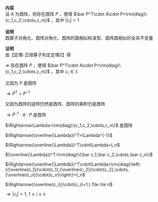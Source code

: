 **内容**  
设 $A$ 为酉阵，则存在酉阵 $P$ ，使得 $\bar P^T\cdot A\cdot P=\rm{diag}\{c_1,c_2,\cdots,c_n\}$ ，其中 $|c_i|=1$  
  
**说明**  
酉算子对角化、酉阵对角化、酉阵的酉相似标准型、酉阵酉相似的全系不变量  
  
**证明**  
由【定理-正规算子判定定理2】得  
  
$\Rightarrow$ 存在酉阵 $P$ ，使得 $\bar P^T\cdot A\cdot P=\rm{diag}\{c_1,c_2,\cdots,c_n\}$ ，其中 $c_i\in\mathbb{C}$  
  
又因为 $P$ 是酉阵  
  
$\Rightarrow\bar P^T=P^{-1}$  
  
又因为酉阵的逆阵仍然是酉阵、酉阵的乘积仍是酉阵  
  
$\Rightarrow\bar P^{-1}\cdot A\cdot P$ 是酉阵  
  
$\Rightarrow\Lambda=\rm{diag}\{c_1,c_2,\cdots,c_n\}$ 是酉阵  
  
$\Rightarrow(\overline{\Lambda})^T=\Lambda^{-1}$  
  
$\Rightarrow(\overline{\Lambda})^T\cdot\Lambda=I_n$  
  
$(\overline{\Lambda})^T=\rm{diag}\{\bar c_1,\bar c_2,\cdots,\bar c_n\}$  
  
$\Rightarrow(\overline{\Lambda})^T\cdot\Lambda=\rm{diag}\left\{{\overline{c_1}}\cdot{c_1},{\overline{c_2}}\cdot{c_2},\cdots,{\overline{c_n}}\cdot{c_n}\right\}=I_n$  
  
$\Rightarrow{\overline{c_i}}\cdot{c_i}=1,\ 1\le i\le n$  
  
$\Rightarrow\vert c_i\vert=1,\ 1\le i\le n$  
  

